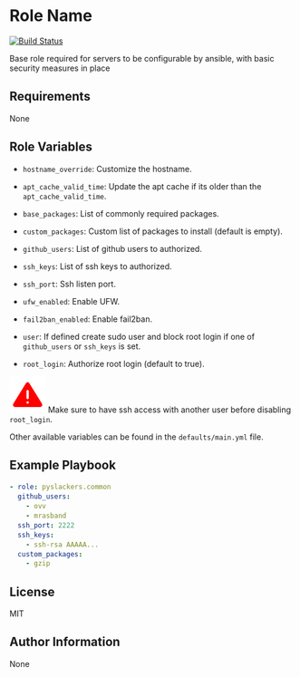 Role Name
=========

[![Build Status](https://travis-ci.org/pyslackers/ansible-role-common.svg?branch=master)](https://travis-ci.org/pyslackers/ansible-role-common)

Base role required for servers to be configurable by ansible, with basic security measures in place

Requirements
------------

None

Role Variables
--------------
* `hostname_override`: Customize the hostname.
* `apt_cache_valid_time`: Update the apt cache if its older than the `apt_cache_valid_time`.
* `base_packages`: List of commonly required packages.
* `custom_packages`: Custom list of packages to install (default is empty).

* `github_users`: List of github users to authorized.
* `ssh_keys`: List of ssh keys to authorized.
* `ssh_port`: Ssh listen port.

* `ufw_enabled`: Enable UFW.
* `fail2ban_enabled`: Enable fail2ban.


* `user`: If defined create sudo user and block root login if one of `github_users` or `ssh_keys` is set.
* `root_login`: Authorize root login (default to true).

![warning](https://github.com/pyslackers/ansible-role-common/blob/master/warning.png "Warning")
Make sure to have ssh access with another user before disabling `root_login`.



Other available variables can be found in the `defaults/main.yml` file.

Example Playbook
----------------

```yml
- role: pyslackers.common
  github_users:
    - ovv
    - mrasband
  ssh_port: 2222
  ssh_keys:
    - ssh-rsa AAAAA...
  custom_packages:
    - gzip
```

License
-------

MIT

Author Information
------------------

None
